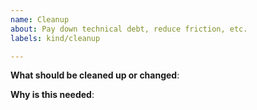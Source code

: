 ```yaml
---
name: Cleanup 
about: Pay down technical debt, reduce friction, etc.
labels: kind/cleanup

---
```


<!-- Please use this template while filing an issue to highlight technical debt to be paid down, or friction to be reduced -->

**What should be cleaned up or changed**:

**Why is this needed**:

